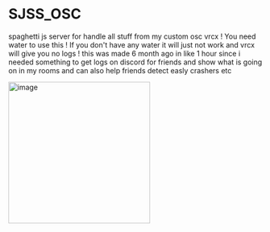 # SJSS_OSC
spaghetti js server for handle all stuff from my custom osc vrcx ! You need water to use this ! If you don't have any water it will just not work and vrcx will give you no logs !
this was made 6 month ago in like 1 hour since i needed something to get logs on discord for friends and show what is going on in my rooms and can also help friends detect easly crashers etc

<img width="281" alt="image" src="https://github.com/minunn/SJSS_OSC/assets/50297275/f13032c2-eec5-45e8-ac38-934b99b2f126">
